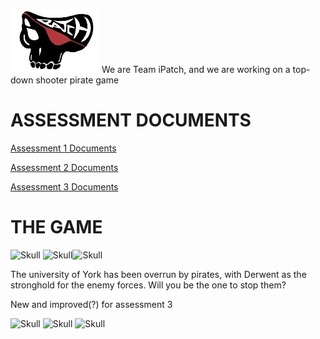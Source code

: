 ![Logo](teamlogo.jpeg) We are Team iPatch, and we are working on a top-down shooter pirate game

# ASSESSMENT DOCUMENTS

[Assessment 1 Documents](./Assessment-1/assessment1.html)

[Assessment 2 Documents](./Assessment-2/assessment2.html)

[Assessment 3 Documents](./assessment3/assessment3.html)

# THE GAME

![Skull](http://bestanimations.com/Humans/SkullBones/skull-bones-animated-gif-1.gif) ![Skull](http://bestanimations.com/Humans/SkullBones/skull-bones-animated-gif-1.gif)![Skull](http://bestanimations.com/Humans/SkullBones/skull-bones-animated-gif-1.gif)


The university of York has been overrun by pirates, with Derwent as the stronghold for the enemy forces. Will you be the one to stop them?

New and improved(?) for assessment 3

![Skull](http://bestanimations.com/Humans/SkullBones/skull-bones-animated-gif-1.gif) ![Skull](http://bestanimations.com/Humans/SkullBones/skull-bones-animated-gif-1.gif) ![Skull](http://bestanimations.com/Humans/SkullBones/skull-bones-animated-gif-1.gif)
